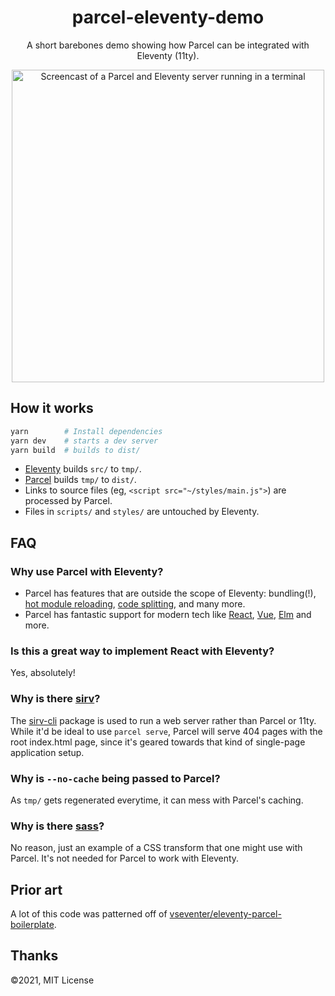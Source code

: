 <h1 align='center'>
parcel-eleventy-demo
</h1>

<p align='center'>
A short barebones demo showing how Parcel can be integrated with Eleventy (11ty).
</p>

<p align='center'>
<img src='https://user-images.githubusercontent.com/74385/110929799-7827f500-837c-11eb-84d3-c4615f9b70e8.gif' width='500' alt='Screencast of a Parcel and Eleventy server running in a terminal'>
</p>

## How it works

```sh
yarn        # Install dependencies
yarn dev    # starts a dev server
yarn build  # builds to dist/
```

- [Eleventy] builds `src/` to `tmp/`.
- [Parcel] builds `tmp/` to `dist/`.
- Links to source files (eg, `<script src="~/styles/main.js">`) are processed by Parcel.
- Files in `scripts/` and `styles/` are untouched by Eleventy.

[eleventy]: https://www.11ty.dev/
[parcel]: https://parceljs.org/

## FAQ

### Why use Parcel with Eleventy?

- Parcel has features that are outside the scope of Eleventy: bundling(!), [hot module reloading][hmr], [code splitting][code-splitting], and many more.
- Parcel has fantastic support for modern tech like [React][parcel-react], [Vue][parcel-vue], [Elm][parcel-elm] and more.

[code-splitting]: https://v2.parceljs.org/features/code-splitting
[hmr]: https://v2.parceljs.org/features/hmr/
[parcel-react]: https://v2.parceljs.org/recipes/react/
[parcel-vue]: https://v2.parceljs.org/languages/vue/
[parcel-elm]: https://v2.parceljs.org/languages/elm/

### Is this a great way to implement React with Eleventy?

Yes, absolutely!

### Why is there [sirv]?

[sirv]: https://npmjs.com/package/sirv-cli

The [sirv-cli][sirv] package is used to run a web server rather than Parcel or 11ty. While it'd be ideal to use `parcel serve`, Parcel will serve 404 pages with the root index.html page, since it's geared towards that kind of single-page application setup.

### Why is `--no-cache` being passed to Parcel?

As `tmp/` gets regenerated everytime, it can mess with Parcel's caching.

### Why is there [sass]?

No reason, just an example of a CSS transform that one might use with Parcel. It's not needed for Parcel to work with Eleventy.

[sass]: https://sass-lang.com/

## Prior art

A lot of this code was patterned off of [vseventer/eleventy-parcel-boilerplate](https://github.com/vseventer/eleventy-parcel-boilerplate).

## Thanks

&copy;2021, MIT License
